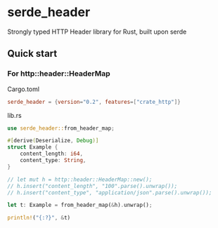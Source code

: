 # serde_header

Strongly typed HTTP Header library for Rust, built upon serde

## Quick start

### For http::header::HeaderMap

Cargo.toml

```toml
serde_header = {version="0.2", features=["crate_http"]}
```

lib.rs

```rust
use serde_header::from_header_map;

#[derive(Deserialize, Debug)]
struct Example {
    content_length: i64,
    content_type: String,
}

// let mut h = http::header::HeaderMap::new();
// h.insert("content_length", "100".parse().unwrap());
// h.insert("content_type", "application/json".parse().unwrap());

let t: Example = from_header_map(&h).unwrap();

println!("{:?}", &t)
```